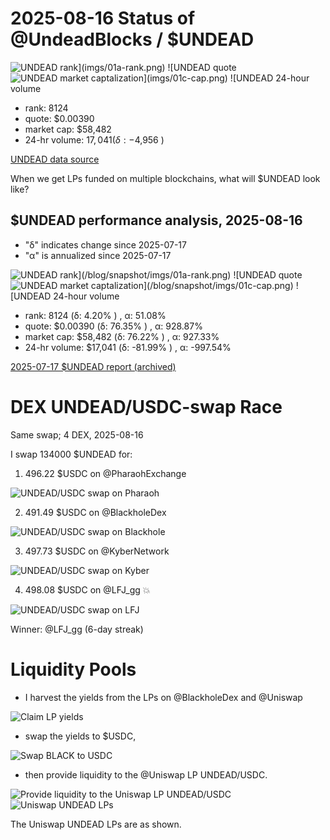 # 2025-08-16 Status of @UndeadBlocks / $UNDEAD 

![$UNDEAD rank](imgs/01a-rank.png) 
![$UNDEAD quote](imgs/01b-quote.png) 
![$UNDEAD market captalization](imgs/01c-cap.png) 
![$UNDEAD 24-hour volume](imgs/01d-vol.png) 

* rank: 8124 
* quote: $0.00390 
* market cap: $58,482 
* 24-hr volume: $17,041 (δ: -$4,956 ) 


[UNDEAD data source](https://www.coingecko.com/en/coins/undead-blocks) 



When we get LPs funded on multiple blockchains, what will $UNDEAD look like? 

## $UNDEAD performance analysis, 2025-08-16 

* "δ" indicates change since 2025-07-17 
* "α" is annualized since 2025-07-17 

![$UNDEAD rank](/blog/snapshot/imgs/01a-rank.png) 
![$UNDEAD quote](/blog/snapshot/imgs/01b-quote.png) 
![$UNDEAD market captalization](/blog/snapshot/imgs/01c-cap.png) 
![$UNDEAD 24-hour volume](/blog/snapshot/imgs/01d-vol.png) 

* rank: 8124 (δ: 4.20% ) , α: 51.08% 
* quote: $0.00390 (δ: 76.35% ) , α: 928.87% 
* market cap: $58,482 (δ: 76.22% ) , α: 927.33% 
* 24-hr volume: $17,041 (δ: -81.99% ) , α: -997.54% 

[2025-07-17 $UNDEAD report (archived)](https://github.com/pivoteur/biz/tree/main/blog/snapshot) 
# DEX UNDEAD/USDC-swap Race 

Same swap; 4 DEX, 2025-08-16 

I swap 134000 $UNDEAD for: 

1. 496.22 $USDC on @PharaohExchange 

![UNDEAD/USDC swap on Pharaoh](imgs/02a-pharaoh.png) 

2. 491.49 $USDC on @BlackholeDex 

![UNDEAD/USDC swap on Blackhole](imgs/02b-blackhole.png) 

3. 497.73 $USDC on @KyberNetwork 

![UNDEAD/USDC swap on Kyber](imgs/02c-kyber.png) 

4. 498.08 $USDC on @LFJ_gg 💥 

![UNDEAD/USDC swap on LFJ](imgs/02d-lfj.png) 

Winner: @LFJ_gg (6-day streak) 
# Liquidity Pools 

* I harvest the yields from the LPs on @BlackholeDex and @Uniswap 

![Claim LP yields](imgs/03a-claim.png) 

* swap the yields to $USDC, 

![Swap BLACK to USDC](imgs/03b-swap.png) 

* then provide liquidity to the @Uniswap LP UNDEAD/USDC. 

![Provide liquidity to the Uniswap LP UNDEAD/USDC](imgs/03c-provide.png) 
![Uniswap UNDEAD LPs](imgs/03d-lps.png) 

The Uniswap UNDEAD LPs are as shown. 
